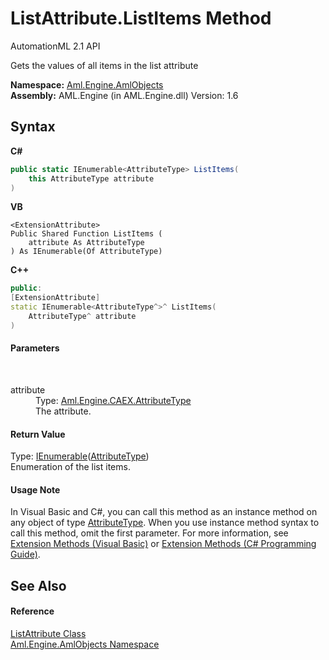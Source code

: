 # ListAttribute.ListItems Method 
AutomationML 2.1 API 

Gets the values of all items in the list attribute

**Namespace:**&nbsp;<a href="N_Aml_Engine_AmlObjects">Aml.Engine.AmlObjects</a><br />**Assembly:**&nbsp;AML.Engine (in AML.Engine.dll) Version: 1.6

## Syntax

**C#**<br />
``` C#
public static IEnumerable<AttributeType> ListItems(
	this AttributeType attribute
)
```

**VB**<br />
``` VB
<ExtensionAttribute>
Public Shared Function ListItems ( 
	attribute As AttributeType
) As IEnumerable(Of AttributeType)
```

**C++**<br />
``` C++
public:
[ExtensionAttribute]
static IEnumerable<AttributeType^>^ ListItems(
	AttributeType^ attribute
)
```


#### Parameters
&nbsp;<dl><dt>attribute</dt><dd>Type: <a href="T_Aml_Engine_CAEX_AttributeType">Aml.Engine.CAEX.AttributeType</a><br />The attribute.</dd></dl>

#### Return Value
Type: <a href="https://docs.microsoft.com/dotnet/api/system.collections.generic.ienumerable-1" target="_parent" rel="noopener noreferrer">IEnumerable</a>(<a href="T_Aml_Engine_CAEX_AttributeType">AttributeType</a>)<br />Enumeration of the list items.

#### Usage Note
In Visual Basic and C#, you can call this method as an instance method on any object of type <a href="T_Aml_Engine_CAEX_AttributeType">AttributeType</a>. When you use instance method syntax to call this method, omit the first parameter. For more information, see <a href="https://docs.microsoft.com/dotnet/visual-basic/programming-guide/language-features/procedures/extension-methods" target="_blank" rel="noopener noreferrer">Extension Methods (Visual Basic)</a> or <a href="https://docs.microsoft.com/dotnet/csharp/programming-guide/classes-and-structs/extension-methods" target="_blank" rel="noopener noreferrer">Extension Methods (C# Programming Guide)</a>.

## See Also


#### Reference
<a href="T_Aml_Engine_AmlObjects_ListAttribute">ListAttribute Class</a><br /><a href="N_Aml_Engine_AmlObjects">Aml.Engine.AmlObjects Namespace</a><br />